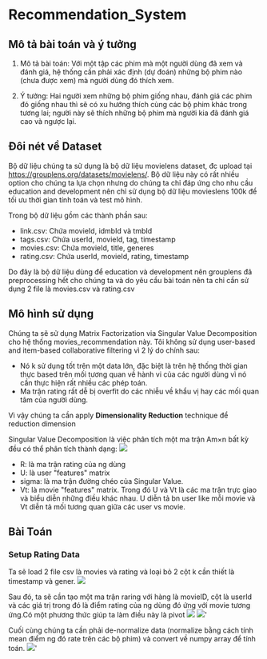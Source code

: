 # Recommendation_System

## Mô tả bài toán và ý tưởng
1. Mô tả bài toán:
  Với một tập các phim mà một người dùng đã xem và đánh giá, hệ thống cần phải xác định (dự đoán) những bộ phim nào (chưa được xem) mà người dùng đó thích xem.

2. Ý tưởng:
  Hai người xem những bộ phim giống nhau, đánh giá các phim đó giống nhau thì sẽ có xu hướng thích cùng các bộ phim khác trong tương lai; người này sẽ thích những bộ phim mà người kia đã đánh giá cao và ngược lại.

## Đôi nét về Dataset
  Bộ dữ liệu chúng ta sử dụng là bộ dữ liệu movielens dataset, đc upload tại https://grouplens.org/datasets/movielens/. Bộ dữ liệu này có rất nhiều option cho chúng ta lựa chọn nhưng do chúng ta chỉ đáp ứng cho nhu cầu education and development nên chỉ sử dụng bộ dữ liệu movieslens 100k để tối ưu thời gian tính toán và test mô hình. 
  
Trong bộ dữ liệu gồm các thành phần sau: 
* link.csv: Chứa movieId, idmbId và tmbId
* tags.csv: Chứa userId, movieId, tag, timestamp
* movies.csv: Chứa movieId, title, generes
* rating.csv: Chứa userId, movieId, rating, timestamp

Do đây là bộ dữ liệu dùng để education và development nên grouplens đã preprocessing hết cho chúng ta và do yêu cầu bài toán nên ta chỉ cần sử dụng 2 file là movies.csv và rating.csv 

## Mô hình sử dụng
Chúng ta sẽ sử dụng Matrix Factorization via Singular Value Decomposition cho hệ thống movies_recommendation này. Tôi không sử dụng user-based and item-based collaborative filtering vì 2 lý do chính sau:
* Nó k sử dụng tốt trên một data lớn, đặc biệt là trên hệ thống thời gian thực based trên mối tương quan về hành vi của các người dùng vì nó cần thực hiện rất nhiều các phép toán.
* Ma trận rating rất dễ bị overfit do các nhiễu về khẩu vị hay các mối quan tâm của người dùng.

Vì vậy chúng ta cần apply **Dimensionality Reduction** technique để reduction dimension

Singular Value Decomposition là việc phân tích một ma trận Am×n bất kỳ đều có thể phân tích thành dạng:
<img src="https://upanh1.com/images/Capture18d044fc35d383b1.png">
* R: là ma trận rating của ng dùng
* U: là user "features" matrix
* sigma: là ma trận đường chéo của Singular Value. 
* Vt: là movie "features" matrix.
Trong đó U và Vt là các ma trận trực giao và biểu diễn những điều khác nhau. U diễn tả bn user like mỗi movie và Vt diễn tả mối tương quan giữa các user vs movie. 

## Bài Toán

### Setup Rating Data
Ta sẽ load 2 file csv là movies và rating và loại bỏ 2 cột k cần thiết là timestamp và gener.
<img src="https://upanh1.com/images/Capturef7b2b0cc0c1d1f5c.png">

Sau đó, ta sẽ cần tạo một ma trận raring với hàng là movieID, cột là userId và các giá trị trong đó là điểm rating của ng dùng đó ứng với movie tương ứng.Có một phương thức giúp ta làm điều này là pivot 
<img src="https://upanh1.com/images/Capture6973073fd34b2309.png">
<img src="https://upanh1.com/images/Capture9f1c20c6fe0863d0.png">'

Cuối cùng chúng ta cần phải de-normalize data (normalize bằng cách tính mean điểm ng đó rate trên các bộ phim) và convert về numpy array để tính toán. 
<img src="https://upanh1.com/images/Capture09a52dec976db489.png">'

